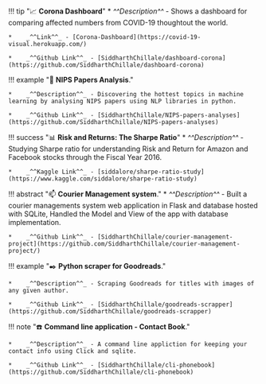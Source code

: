 
!!! tip ":chart_with_upwards_trend: __Corona Dashboard__"
    *   _^^Description^^_ - Shows a dashboard for comparing affected numbers from COVID-19 thoughtout the world.

    *    _^^Link^^_ - [Corona-Dashboard](https://covid-19-visual.herokuapp.com/)

    *    _^^Github Link^^_ - [SiddharthChillale/dashboard-corona](https://github.com/SiddharthChillale/dashboard-corona)

!!! example ":bookmark_tabs:  __NIPS Papers Analysis__."

    *    _^^Description^^_ - Discovering the hottest topics in machine learning by analysing NIPS papers using NLP libraries in python.

    *    _^^Github Link^^_ - [SiddharthChillale/NIPS-papers-analyses](https://github.com/SiddharthChillale/NIPS-papers-analyses)

!!! success ":bar_chart: __Risk and Returns: The Sharpe Ratio__"
    *    _^^Description^^_ - Studying Sharpe ratio for understanding Risk and Return for Amazon and Facebook stocks through the Fiscal Year 2016.

    *    _^^Kaggle Link^^_ - [siddalore/sharpe-ratio-study](https://www.kaggle.com/siddalore/sharpe-ratio-study)

!!! abstract ":mailbox: __Courier Management system__."
    *    _^^Description^^_ - Built a courier managements system web application in Flask and database hosted with SQLite, Handled the Model and View of the app with database implementation.   

    *    _^^Github Link^^_ - [SiddharthChillale/courier-management-project](https://github.com/SiddharthChillale/courier-management-project/) 

!!! example ":black_nib:  __Python scraper for Goodreads__."

    *    _^^Description^^_ - Scraping Goodreads for titles with images of any given author.

    *    _^^Github Link^^_ - [SiddharthChillale/goodreads-scrapper](https://github.com/SiddharthChillale/goodreads-scrapper)

!!! note ":telephone:  __Command line application - Contact Book__."

    *    _^^Description^^_ - A command line appliction for keeping your contact info using Click and sqlite.

    *    _^^Github Link^^_ - [SiddharthChillale/cli-phonebook](https://github.com/SiddharthChillale/cli-phonebook)

